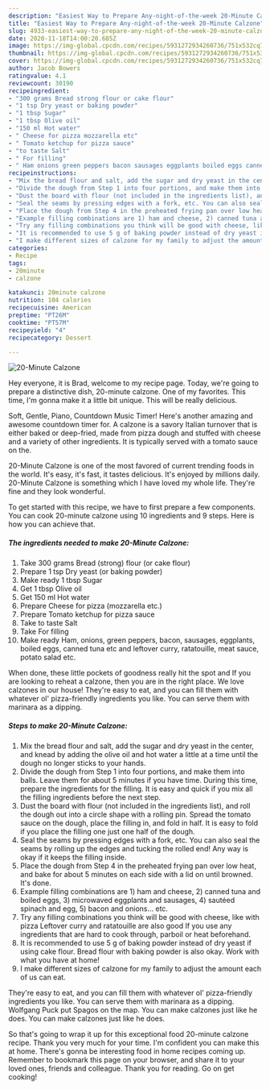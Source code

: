 ```yaml
---
description: "Easiest Way to Prepare Any-night-of-the-week 20-Minute Calzone"
title: "Easiest Way to Prepare Any-night-of-the-week 20-Minute Calzone"
slug: 4933-easiest-way-to-prepare-any-night-of-the-week-20-minute-calzone
date: 2020-11-18T14:00:20.685Z
image: https://img-global.cpcdn.com/recipes/5931272934260736/751x532cq70/20-minute-calzone-recipe-main-photo.jpg
thumbnail: https://img-global.cpcdn.com/recipes/5931272934260736/751x532cq70/20-minute-calzone-recipe-main-photo.jpg
cover: https://img-global.cpcdn.com/recipes/5931272934260736/751x532cq70/20-minute-calzone-recipe-main-photo.jpg
author: Jacob Bowers
ratingvalue: 4.1
reviewcount: 30190
recipeingredient:
- "300 grams Bread strong flour or cake flour"
- "1 tsp Dry yeast or baking powder"
- "1 tbsp Sugar"
- "1 tbsp Olive oil"
- "150 ml Hot water"
- " Cheese for pizza mozzarella etc"
- " Tomato ketchup for pizza sauce"
- "to taste Salt"
- " For filling"
- " Ham onions green peppers bacon sausages eggplants boiled eggs canned tuna etc and leftover curry ratatouille meat sauce potato salad etc"
recipeinstructions:
- "Mix the bread flour and salt, add the sugar and dry yeast in the center, and knead by adding the olive oil and hot water a little at a time until the dough no longer sticks to your hands."
- "Divide the dough from Step 1 into four portions, and make them into balls. Leave them for about 5 minutes if you have time. During this time, prepare the ingredients for the filling. It is easy and quick if you mix all the filling ingredients before the next step."
- "Dust the board with flour (not included in the ingredients list), and roll the dough out into a circle shape with a rolling pin. Spread the tomato sauce on the dough, place the filling in, and fold in half. It is easy to fold if you place the filling one just one half of the dough."
- "Seal the seams by pressing edges with a fork, etc. You can also seal the seams by rolling up the edges and tucking the rolled end! Any way is okay if it keeps the filling inside."
- "Place the dough from Step 4 in the preheated frying pan over low heat, and bake for about 5 minutes on each side with a lid on until browned. It&#39;s done."
- "Example filling combinations are 1) ham and cheese, 2) canned tuna and boiled eggs, 3) microwaved eggplants and sausages, 4) sautéed spinach and egg, 5) bacon and onions... etc."
- "Try any filling combinations you think will be good with cheese, like with pizza Leftover curry and ratatouille are also good If you use any ingredients that are hard to cook through, parboil or heat beforehand."
- "It is recommended to use 5 g of baking powder instead of dry yeast if using cake flour. Bread flour with baking powder is also okay. Work with what you have at home!"
- "I make different sizes of calzone for my family to adjust the amount each of us can eat."
categories:
- Recipe
tags:
- 20minute
- calzone

katakunci: 20minute calzone 
nutrition: 104 calories
recipecuisine: American
preptime: "PT26M"
cooktime: "PT57M"
recipeyield: "4"
recipecategory: Dessert

---
```



![20-Minute Calzone](https://img-global.cpcdn.com/recipes/5931272934260736/751x532cq70/20-minute-calzone-recipe-main-photo.jpg)

Hey everyone, it is Brad, welcome to my recipe page. Today, we're going to prepare a distinctive dish, 20-minute calzone. One of my favorites. This time, I'm gonna make it a little bit unique. This will be really delicious.

Soft, Gentle, Piano, Countdown Music Timer! Here&#39;s another amazing and awesome countdown timer for. A calzone is a savory Italian turnover that is either baked or deep-fried, made from pizza dough and stuffed with cheese and a variety of other ingredients. It is typically served with a tomato sauce on the.

20-Minute Calzone is one of the most favored of current trending foods in the world. It's easy, it's fast, it tastes delicious. It's enjoyed by millions daily. 20-Minute Calzone is something which I have loved my whole life. They're fine and they look wonderful.


To get started with this recipe, we have to first prepare a few components. You can cook 20-minute calzone using 10 ingredients and 9 steps. Here is how you can achieve that.

<!--inarticleads1-->

##### The ingredients needed to make 20-Minute Calzone:

1. Take 300 grams Bread (strong) flour (or cake flour)
1. Prepare 1 tsp Dry yeast (or baking powder)
1. Make ready 1 tbsp Sugar
1. Get 1 tbsp Olive oil
1. Get 150 ml Hot water
1. Prepare  Cheese for pizza (mozzarella etc.)
1. Prepare  Tomato ketchup for pizza sauce
1. Take to taste Salt
1. Take  For filling
1. Make ready  Ham, onions, green peppers, bacon, sausages, eggplants, boiled eggs, canned tuna etc and leftover curry, ratatouille, meat sauce, potato salad etc.


When done, these little pockets of goodness really hit the spot and If you are looking to reheat a calzone, then you are in the right place. We love calzones in our house! They&#39;re easy to eat, and you can fill them with whatever ol&#39; pizza-friendly ingredients you like. You can serve them with marinara as a dipping. 

<!--inarticleads2-->

##### Steps to make 20-Minute Calzone:

1. Mix the bread flour and salt, add the sugar and dry yeast in the center, and knead by adding the olive oil and hot water a little at a time until the dough no longer sticks to your hands.
1. Divide the dough from Step 1 into four portions, and make them into balls. Leave them for about 5 minutes if you have time. During this time, prepare the ingredients for the filling. It is easy and quick if you mix all the filling ingredients before the next step.
1. Dust the board with flour (not included in the ingredients list), and roll the dough out into a circle shape with a rolling pin. Spread the tomato sauce on the dough, place the filling in, and fold in half. It is easy to fold if you place the filling one just one half of the dough.
1. Seal the seams by pressing edges with a fork, etc. You can also seal the seams by rolling up the edges and tucking the rolled end! Any way is okay if it keeps the filling inside.
1. Place the dough from Step 4 in the preheated frying pan over low heat, and bake for about 5 minutes on each side with a lid on until browned. It&#39;s done.
1. Example filling combinations are 1) ham and cheese, 2) canned tuna and boiled eggs, 3) microwaved eggplants and sausages, 4) sautéed spinach and egg, 5) bacon and onions... etc.
1. Try any filling combinations you think will be good with cheese, like with pizza Leftover curry and ratatouille are also good If you use any ingredients that are hard to cook through, parboil or heat beforehand.
1. It is recommended to use 5 g of baking powder instead of dry yeast if using cake flour. Bread flour with baking powder is also okay. Work with what you have at home!
1. I make different sizes of calzone for my family to adjust the amount each of us can eat.


They&#39;re easy to eat, and you can fill them with whatever ol&#39; pizza-friendly ingredients you like. You can serve them with marinara as a dipping. Wolfgang Puck put Spagos on the map. You can make calzones just like he does. You can make calzones just like he does. 

So that's going to wrap it up for this exceptional food 20-minute calzone recipe. Thank you very much for your time. I'm confident you can make this at home. There's gonna be interesting food in home recipes coming up. Remember to bookmark this page on your browser, and share it to your loved ones, friends and colleague. Thank you for reading. Go on get cooking!
